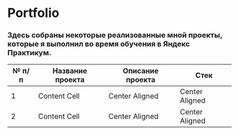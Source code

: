 # Portfolio
### Здесь собраны некоторые реализованные мной проекты, которые я выполнил во время обучения в Яндекс Практикум.
№ п/п  | Название проекта | Описание проекта | Стек |
------------- | ------------- | -------------  | -------------- |
1  | Content Cell  | Center Aligned | Center Aligned |
2  | Content Cell  | Center Aligned | Center Aligned |

